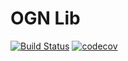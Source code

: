 # OGN Lib 
[![Build Status](https://travis-ci.com/akolar/ogn-lib.svg?token=89AqNLgsynV66JAr4xus&branch=master)](https://travis-ci.com/akolar/ogn-lib)
[![codecov](https://codecov.io/gh/akolar/ogn-lib/branch/master/graph/badge.svg)](https://codecov.io/gh/akolar/ogn-lib)

